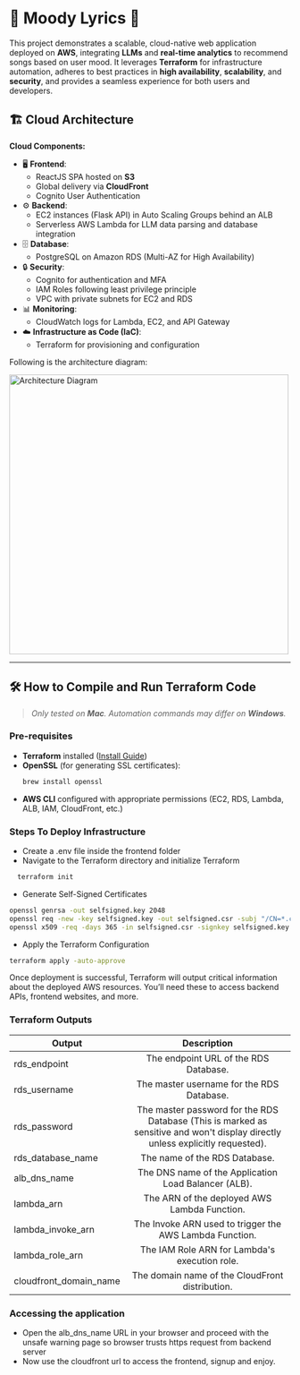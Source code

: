 # 🌙 Moody Lyrics 🎵

This project demonstrates a scalable, cloud-native web application deployed on **AWS**, integrating **LLMs** and **real-time analytics** to recommend songs based on user mood. It leverages **Terraform** for infrastructure automation, adheres to best practices in **high availability**, **scalability**, and **security**, and provides a seamless experience for both users and developers.


## 🏗️ Cloud Architecture  

**Cloud Components:**  
- 🖥️ **Frontend**:  
  - ReactJS SPA hosted on **S3**  
  - Global delivery via **CloudFront**  
  - Cognito User Authentication  
- ⚙️ **Backend**:  
  - EC2 instances (Flask API) in Auto Scaling Groups behind an ALB  
  - Serverless AWS Lambda for LLM data parsing and database integration  
- 🗄️ **Database**:  
  - PostgreSQL on Amazon RDS (Multi-AZ for High Availability)  
- 🔒 **Security**:  
  - Cognito for authentication and MFA  
  - IAM Roles following least privilege principle  
  - VPC with private subnets for EC2 and RDS  
- 📊 **Monitoring**:  
  - CloudWatch logs for Lambda, EC2, and API Gateway  
- ☁️ **Infrastructure as Code (IaC)**:  
  - Terraform for provisioning and configuration  

Following is the architecture diagram:

<img src="./Screenshot 2025-03-21 at 5.21.17 AM.png" alt="Architecture Diagram" width="500"/>

---


## 🛠️ How to Compile and Run Terraform Code
> _Only tested on **Mac**. Automation commands may differ on **Windows**._

### Pre-requisites
- **Terraform** installed ([Install Guide](https://developer.hashicorp.com/terraform/downloads))  
- **OpenSSL** (for generating SSL certificates):  
  ```bash
  brew install openssl
- **AWS CLI** configured with appropriate permissions (EC2, RDS, Lambda, ALB, IAM, CloudFront, etc.)

### Steps To Deploy Infrastructure
- Create a .env file inside the frontend folder
- Navigate to the Terraform directory and initialize Terraform
```bash
  terraform init
```
- Generate Self-Signed Certificates
```bash
openssl genrsa -out selfsigned.key 2048
openssl req -new -key selfsigned.key -out selfsigned.csr -subj "/CN=*.compute.amazonaws.com"
openssl x509 -req -days 365 -in selfsigned.csr -signkey selfsigned.key -out selfsigned.crt
```
- Apply the Terraform Configuration
```bash
terraform apply -auto-approve
```

Once deployment is successful, Terraform will output critical information about the deployed AWS resources.
You’ll need these to access backend APIs, frontend websites, and more.

### Terraform Outputs

| Output  | Description |
| ------------- |:-------------:|
| rds_endpoint      | 	The endpoint URL of the RDS Database.|
| rds_username      | 	The master username for the RDS Database.     |
| rds_password      | The master password for the RDS Database (This is marked as sensitive and won't display directly unless explicitly requested).     |
| rds_database_name     | The name of the RDS Database.     |
| alb_dns_name      | The DNS name of the Application Load Balancer (ALB).|
| lambda_arn      | The ARN of the deployed AWS Lambda Function.    |
| lambda_invoke_arn| The Invoke ARN used to trigger the AWS Lambda Function.|
| lambda_role_arn      |The IAM Role ARN for Lambda's execution role.|
| cloudfront_domain_name      | The domain name of the CloudFront distribution.|

### Accessing the application

- Open the alb_dns_name URL in your browser and proceed with the unsafe warning page so browser trusts https request from backend server
- Now use the cloudfront url to access the frontend, signup and enjoy.
